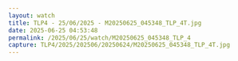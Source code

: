 ```yaml
---
layout: watch
title: TLP4 - 25/06/2025 - M20250625_045348_TLP_4T.jpg
date: 2025-06-25 04:53:48
permalink: /2025/06/25/watch/M20250625_045348_TLP_4
capture: TLP4/2025/202506/20250624/M20250625_045348_TLP_4T.jpg
---
```

